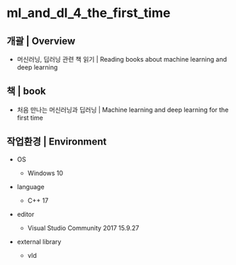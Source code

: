 # ml_and_dl_4_the_first_time

## 개괄 | Overview
- 머신러닝, 딥러닝 관련 책 읽기 | Reading books about machine learning and deep learning

## 책 | book
- 처음 만나는 머신러닝과 딥러닝 | Machine learning and deep learning for the first time

## 작업환경 | Environment
- OS
  - Windows 10

- language
  - C++ 17

- editor
  - Visual Studio Community 2017 15.9.27

- external library
  - vld
